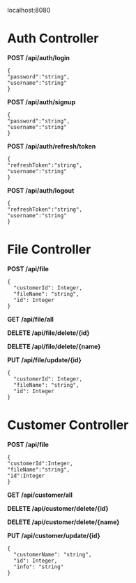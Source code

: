 
localhost:8080

# A**uth Controller**

**POST /api/auth/login**

```
{
"password":"string",
"username":"string"
}
```

**POST /api/auth/signup**

```
{
"password":"string",
"username":"string"
}
```

**POST /api/auth/refresh/token**

```
{
"refreshToken":"string",
"username":"string"
}
```

**POST /api/auth/logout**

```
{
"refreshToken":"string",
"username":"string"
}
```

# File Controller

**POST /api/file**

```
{
  "customerId": Integer,
  "fileName": "string",
  "id": Integer
}
```

**GET /api/file/all**

**DELETE /api/file/delete/{id}**

**DELETE /api/file/delete/{name}**

**PUT /api/file/update/{id}**

```
{
  "customerId": Integer,
  "fileName": "string",
  "id": Integer
}
```

# Customer Controller

**POST /api/file**

```
{
"customerId":Integer,
"fileName":"string",
"id":Integer
}
```

**GET /api/customer/all**

**DELETE /api/customer/delete/{id}**

**DELETE /api/customer/delete/{name}**

**PUT /api/customer/update/{id}**

```
{
  "customerName": "string",
  "id": Integer,
  "info": "string"
}
```
